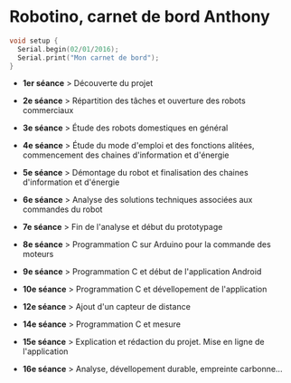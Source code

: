 # Robotino, carnet de bord Anthony
``` C
void setup {
  Serial.begin(02/01/2016);
  Serial.print("Mon carnet de bord");
}
```
- **1er séance** > Découverte du projet

- **2e séance**  > Répartition des tâches et ouverture des robots commerciaux

- **3e séance**  > Étude des robots domestiques en général 

- **4e séance**  > Étude du mode d'emploi et des fonctions alitées, commencement des chaines d'information et d'énergie 

- **5e séance**  > Démontage du robot et finalisation des chaines d'information et d'énergie 

- **6e séance**  > Analyse des solutions techniques associées aux commandes du robot 

- **7e séance**  > Fin de l'analyse et début du prototypage 

- **8e séance**  > Programmation C sur Arduino pour la commande des moteurs

- **9e séance**  > Programmation C et début de l'application Android

- **10e séance**  > Programmation C et dévellopement de l'application

- **12e séance**  > Ajout d'un capteur de distance

- **14e séance**  > Programmation C et mesure

- **15e séance**  > Explication et rédaction du projet. Mise en ligne de l'application

- **16e séance**  > Analyse, dévellopement durable, empreinte carbonne...

